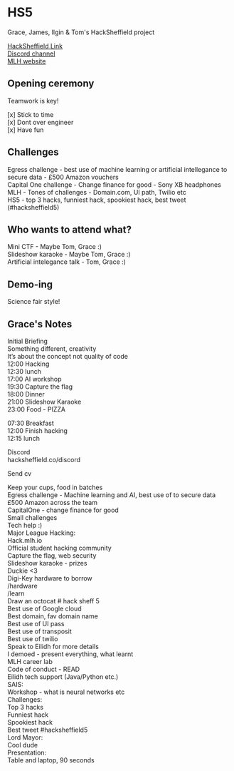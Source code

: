 # HS5
Grace, James, Ilgin & Tom's HackSheffield project

[HackSheffield Link](https://hacksheffield.co/)  
[Discord channel](https://discordapp.com/channels/579037853472784406/579038190929707050)  
[MLH website](http://hack.mlh.io)

## Opening ceremony 

Teamwork is key!

[x] Stick to time  
[x] Dont over engineer  
[x] Have fun

## Challenges
Egress challenge - best use of machine learning or artificial intellegance to secure data - £500 Amazon vouchers  
Capital One challenge - Change finance for good - Sony XB headphones  
MLH - Tones of challenges - Domain.com, UI path, Twilio etc  
HS5 - top 3 hacks, funniest hack, spookiest hack, best tweet (#hacksheffield5)  

## Who wants to attend what? 
Mini CTF - Maybe Tom, Grace :)  
Slideshow karaoke - Maybe Tom, Grace :)  
Artificial intelegance talk - Tom, Grace :)

## Demo-ing
Science fair style!

## Grace's Notes
Initial Briefing  
Something different, creativity  
It’s about the concept not quality of code  
12:00 Hacking  
12:30 lunch  
17:00 AI workshop  
19:30 Capture the flag  
18:00 Dinner  
21:00 Slideshow Karaoke  
23:00 Food - PIZZA  

07:30 Breakfast  
12:00 Finish hacking  
12:15 lunch  

Discord  
hacksheffield.co/discord  

Send cv

Keep your cups, food in batches  
Egress challenge - Machine learning and AI, best use of to secure data  
£500 Amazon across the team  
CapitalOne - change finance for good  
Small challenges  
Tech help :)  
Major League Hacking:  
Hack.mlh.io  
Official student hacking community  
Capture the flag, web security  
Slideshow karaoke - prizes  
Duckie <3  
Digi-Key hardware to borrow  
/hardware  
/learn  
Draw an octocat # hack sheff 5  
Best use of Google cloud  
Best domain, fav domain name  
Best use of UI pass  
Best use of transposit  
Best use of twilio  
Speak to Eilidh for more details  
I demoed - present everything, what learnt  
MLH career lab  
Code of conduct - READ  
Eilidh tech support (Java/Python etc.)  
SAIS:  
Workshop  - what is neural networks etc  
Challenges:  
Top 3 hacks  
Funniest hack  
Spookiest hack  
Best tweet #hacksheffield5  
Lord Mayor:  
Cool dude  
Presentation:  
Table and laptop, 90 seconds  

